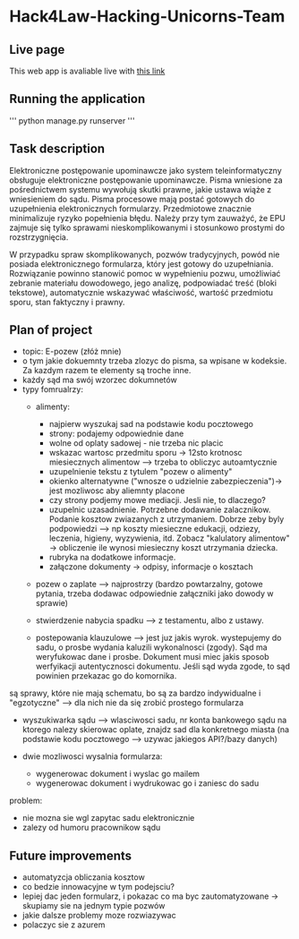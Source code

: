 # Hack4Law-Hacking-Unicorns-Team

## Live page
This web app is avaliable live with [this link](https://elawsuit-programming-unicorns.herokuapp.com/polls)

## Running the application

'''
    python manage.py runserver
'''
## Task description
Elektroniczne postępowanie upominawcze jako system teleinformatyczny obsługuje elektroniczne postępowanie upominawcze. Pisma wniesione za pośrednictwem systemu wywołują skutki prawne, jakie ustawa wiąże z wniesieniem do sądu. Pisma procesowe mają postać gotowych do uzupełnienia elektronicznych formularzy. Przedmiotowe znacznie minimalizuje ryzyko popełnienia błędu. Należy przy tym zauważyć, że EPU zajmuje się tylko sprawami nieskomplikowanymi i stosunkowo prostymi do rozstrzygnięcia.

W przypadku spraw skomplikowanych, pozwów tradycyjnych, powód nie posiada elektronicznego formularza, który jest gotowy do uzupełniania. Rozwiązanie powinno stanowić pomoc w wypełnieniu pozwu, umożliwiać zebranie materiału dowodowego, jego analizę, podpowiadać treść (bloki tekstowe), automatycznie wskazywać właściwość, wartość przedmiotu sporu, stan faktyczny i prawny.
## Plan of project
 - topic: E-pozew (złóż mnie)
 - o tym jakie dokuemnty trzeba zlozyc do pisma, sa wpisane w kodeksie. Za kazdym razem te elementy są troche inne.
 - każdy sąd ma swój wzorzec dokumnetów
 - typy fomrualrzy:
    - alimenty:
        - najpierw wyszukaj sad na podstawie kodu pocztowego
        - strony: podajemy odpowiednie dane
        - wolne od oplaty sadowej - nie trzeba nic placic
        - wskazac wartosc przedmitu sporu -> 12sto krotnosc miesiecznych alimentow --> trzeba to obliczyc autoamtycznie
        - uzupelnienie tekstu z tytulem "pozew o alimenty"
        - okienko alternatywne ("wnosze o udzielnie zabezpieczenia")-> jest mozliwosc aby aliemnty placone 
        - czy strony podjemy mowe mediacji. Jesli nie, to dlaczego?
        - uzupelnic uzasadnienie. Potrzebne dodawanie zalacznikow. Podanie kosztow zwiazanych z utrzymaniem. Dobrze zeby byly podpowiedzi --> np koszty miesieczne edukacji, odziezy, leczenia, higieny, wyzywienia, itd. Zobacz "kalulatory alimentow" -> obliczenie ile wynosi miesieczny koszt utrzymania dziecka. 
        - rubryka na dodatkowe informacje. 
        - załączone dokumenty -> odpisy, informacje o kosztach

    - pozew o zaplate --> najprostrzy (bardzo powtarzalny, gotowe pytania, trzeba dodawac odpowiednie załączniki jako dowody w sprawie)
    - stwierdzenie nabycia spadku --> z testamentu, albo z ustawy. 
    - postepowania klauzulowe --> jest juz jakis wyrok. wystepujemy do sadu, o prosbe wydania kaluzili wykonalnosci (zgody). Sąd ma weryfukowac dane i prosbe. Dokument musi miec jakis sposob werfyikacji autentycznosci dokumentu. Jeśli sąd wyda zgode, to sąd powinien przekazac go do komornika. 

są sprawy, które nie mają schematu, bo są za bardzo indywidualne i "egzotyczne" --> dla nich nie da się zrobić prostego formularza

 - wyszukiwarka sądu --> wlasciwosci sadu, nr konta bankowego sądu na ktorego nalezy skierowac oplate, znajdz sad dla konkretnego miasta (na podstawie kodu pocztowego --> uzywac jakiegos API?/bazy danych)

 - dwie mozliwosci wysalnia formularza:
   - wygenerowac dokument i wyslac go mailem
   - wygenerowac dokument i wydrukowac go i zaniesc do sadu

problem:
 - nie mozna sie wgl zapytac sadu elektronicznie
 - zalezy od humoru pracownikow sądu



## Future improvements
 - automatyzcja obliczania kosztow
 - co bedzie innowacyjne w tym podejsciu?
 - lepiej dac jeden formularz, i pokazac co ma byc zautomatyzowane -> skupiamy sie na jednym typie pozwów
 - jakie dalsze problemy moze rozwiazywac
 - polaczyc sie z azurem
 

